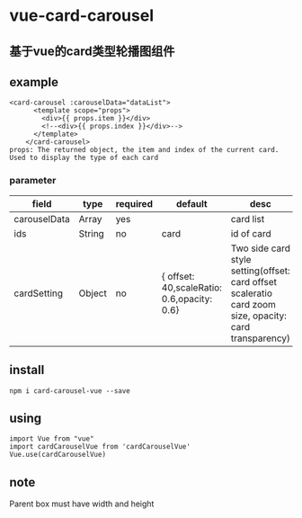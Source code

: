 # vue-card-carousel

## 基于vue的card类型轮播图组件

## example
    <card-carousel :carouselData="dataList">
          <template scope="props">
            <div>{{ props.item }}</div>
            <!--<div>{{ props.index }}</div>-->
          </template>
        </card-carousel>
    props: The returned object, the item and index of the current card. Used to display the type of each card
### parameter
|  field   | type  | required  | default  | desc  |
|  ----  | ----  | ----  | ---- | ----  |
| carouselData  | Array | yes |  |card list  |
| ids  | String | no | card | id of card |
| cardSetting  | Object | no | { offset: 40,scaleRatio: 0.6,opacity: 0.6} | Two side card style setting(offset: card offset scaleratio card zoom size, opacity: card transparency)|

## install
```
npm i card-carousel-vue --save
```
## using
```
import Vue from "vue"
import cardCarouselVue from 'cardCarouselVue'
Vue.use(cardCarouselVue)
```
## note
Parent box must have width and height



